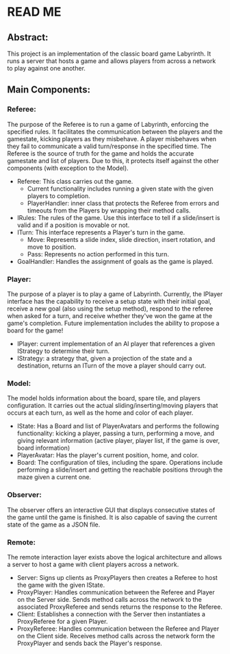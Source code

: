 # READ ME
## Abstract:
This project is an implementation of the classic board game Labyrinth. 
It runs a server that hosts a game and allows players from across a network to play against one another.

## Main Components:

### Referee:
The purpose of the Referee is to run a game of Labyrinth, enforcing the specified rules.
It facilitates the communication between the players and the gamestate, kicking players as they misbehave.
A player misbehaves when they fail to communicate a valid turn/response in the specified time.
The Referee is the source of truth for the game and holds the accurate gamestate and list of players.
Due to this, it protects itself against the other components (with exception to the Model).

* Referee: This class carries out the game.
  * Current functionality includes running a given state with the given players to completion.
  * PlayerHandler: inner class that protects the Referee from errors and timeouts from the Players by wrapping their method calls.
* IRules: The rules of the game. Use this interface to tell if a slide/insert is valid and if a position is movable or not.
* ITurn: This interface represents a Player's turn in the game.
  * Move: Represents a slide index, slide direction, insert rotation, and move to position.
  * Pass: Represents no action performed in this turn.
* GoalHandler: Handles the assignment of goals as the game is played.

### Player:
The purpose of a player is to play a game of Labyrinth. Currently, the IPlayer interface has the capability to 
receive a setup state with their initial goal, receive a new goal (also using the setup method), 
respond to the referee when asked for a turn, and receive whether they've won the game at the game's completion.
Future implementation includes the ability to propose a board for the game! 
* IPlayer: current implementation of an AI player that references a given IStrategy to determine their turn.
* IStrategy: a strategy that, given a projection of the state and a destination, returns an ITurn of the move a player should carry out.

### Model:
The model holds information about the board, spare tile, and players configuration. It carries out the 
actual sliding/inserting/moving players that occurs at each turn, as well as the home and color of each player.
* IState: Has a Board and list of PlayerAvatars and performs the following functionality:
kicking a player, passing a turn, performing a move, and giving relevant information (active player, player list, if the game is over, board information)
* PlayerAvatar: Has the player's current position, home, and color.
* Board: The configuration of tiles, including the spare. Operations include performing a slide/insert and getting the reachable positions through the maze given a current one.


### Observer:
The observer offers an interactive GUI that displays consecutive states of the game until the game is finished.
It is also capable of saving the current state of the game as a JSON file.

### Remote:
The remote interaction layer exists above the logical architecture and allows a server to host a game with client players across a network.
* Server: Signs up clients as ProxyPlayers then creates a Referee to host the game with the given IState.
* ProxyPlayer: Handles communication between the Referee and Player on the Server side. Sends method calls 
across the network to the associated ProxyReferee and sends returns the response to the Referee.
* Client: Establishes a connection with the Server then instantiates a ProxyReferee for a given Player.
* ProxyReferee: Handles communication between the Referee and Player on the Client side. Receives method calls
across the network form the ProxyPlayer and sends back the Player's response.
